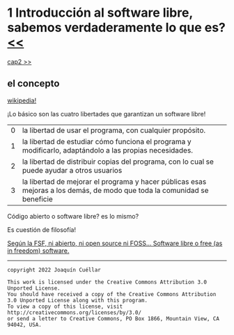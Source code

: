# 1 Introducción al software libre, sabemos verdaderamente lo que es? [<<](../README.md)
[cap2 >>](./capitulo2.md)

## el concepto

[wikipedia!](https://es.wikipedia.org/wiki/Software_libre)

¡Lo básico son las cuatro libertades que garantizan un software libre!

| | |
|---|---|
| 0	| la libertad de usar el programa, con cualquier propósito. |
| 1	| la libertad de estudiar cómo funciona el programa y modificarlo, adaptándolo a las propias necesidades. |
| 2 | la libertad de distribuir copias del programa, con lo cual se puede ayudar a otros usuarios |
| 3 | la libertad de mejorar el programa y hacer públicas esas mejoras a los demás, de modo que toda la comunidad se beneficie |

Código abierto o software libre? es lo mismo?

Es cuestión de filosofía!

[Según la FSF, ni abierto, ni open source ni FOSS... Software libre o free (as in freedom) software.](https://fsfe.org/freesoftware/comparison.es.html)

***

```
copyright 2022 Joaquín Cuéllar

This work is licensed under the Creative Commons Attribution 3.0 Unported License. 
You should have received a copy of the Creative Commons Attribution 3.0 Unported License along with this program.
To view a copy of this license, visit http://creativecommons.org/licenses/by/3.0/
or send a letter to Creative Commons, PO Box 1866, Mountain View, CA 94042, USA.
```

